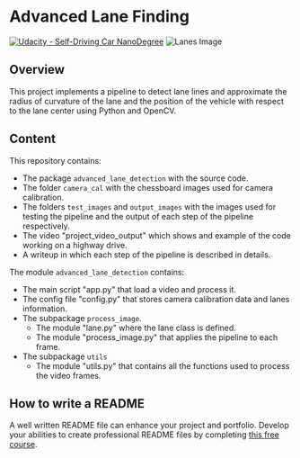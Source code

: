 # **Advanced Lane Finding**

[![Udacity - Self-Driving Car NanoDegree](https://s3.amazonaws.com/udacity-sdc/github/shield-carnd.svg)](http://www.udacity.com/drive)
![Lanes Image](./examples/example_output.jpg)

Overview
---

This project implements a pipeline to detect lane lines and approximate the radius of curvature of the lane and the position of the vehicle with respect to the lane center using Python and OpenCV.

Content
---

This repository contains:

* The package `advanced_lane_detection` with the source code.
* The folder `camera_cal` with the chessboard images used for camera calibration.
* The folders `test_images` and `output_images` with the images used for testing the pipeline and the output of each step of the pipeline respectively.
* The video "project_video_output" which shows and example of the code working on a highway drive.
* A writeup in which each step of the pipeline is described in details.

The module `advanced_lane_detection` contains:
* The main script "app.py" that load a video and process it.
* The config file "config.py" that stores camera calibration data and lanes information.
* The subpackage `process_image`.
    * The module "lane.py" where the lane class is defined.
    * The module "process_image.py" that applies the pipeline to each frame.
* The subpackage `utils`
    * The module "utils.py" that contains all the functions used to process the video frames.

## How to write a README
A well written README file can enhance your project and portfolio.  Develop your abilities to create professional README files by completing [this free course](https://www.udacity.com/course/writing-readmes--ud777).

